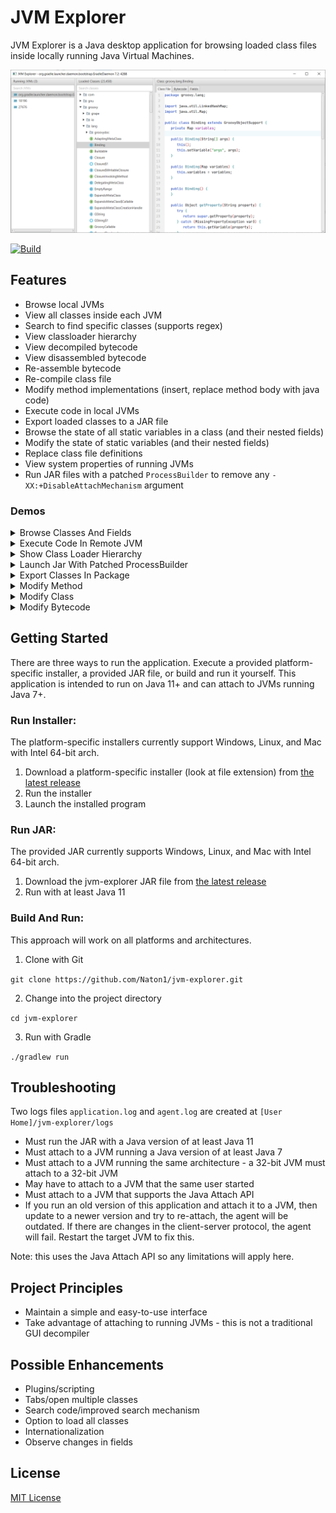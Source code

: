 # JVM Explorer

JVM Explorer is a Java desktop application for browsing loaded class files inside locally running Java Virtual Machines.

<img src="assets/readme-screenshot.png" alt="JVM Explorer Screenshot" />

[![Build](https://github.com/Naton1/jvm-explorer/actions/workflows/build.yml/badge.svg)](https://github.com/Naton1/jvm-explorer/actions/workflows/build.yml)

## Features

* Browse local JVMs
* View all classes inside each JVM
* Search to find specific classes (supports regex)
* View classloader hierarchy
* View decompiled bytecode
* View disassembled bytecode
* Re-assemble bytecode
* Re-compile class file
* Modify method implementations (insert, replace method body with java code)
* Execute code in local JVMs
* Export loaded classes to a JAR file
* Browse the state of all static variables in a class (and their nested fields)
* Modify the state of static variables (and their nested fields)
* Replace class file definitions
* View system properties of running JVMs
* Run JAR files with a patched `ProcessBuilder` to remove any `-XX:+DisableAttachMechanism` argument

### Demos

<details>
  <summary>Browse Classes And Fields</summary>

Notes:

* Ctrl + Click on a class name in the class file viewer to open it
* Search and press enter to open a class with the specified name
* Edit a field value (under Fields tab) through Right Click -> Edit - only works for primitives and Strings

![Browse Classes Example](assets/browse-classes.gif)
</details>

<details>
  <summary>Execute Code In Remote JVM</summary>

<br/>

![Execute Code Example](assets/execute-code.gif)
</details>

<details>
  <summary>Show Class Loader Hierarchy</summary>

<br/>

![Class Loader Hierarchy Example](assets/show-classloaders.gif)
</details>

<details>
  <summary>Launch Jar With Patched ProcessBuilder</summary>

<br/>

![Launch Patched Jar Example](assets/launch-patched-jar.gif)
</details>

<details>
  <summary>Export Classes In Package</summary>

<br/>

![Export Classes Example](assets/export-package.gif)
</details>

<details>
  <summary>Modify Method</summary>

Notes:

* You can modify the method or replace the entire method body
* The compiler currently uses the loaded classes as the classpath, so if a parameter type or return type isn't loaded,
  it may fail

![Modify Method Example](assets/modify-method.gif)
</details>

<details>
  <summary>Modify Class</summary>

Notes:

* Ctrl+S to re-recompile and patch class (or Right-Click -> Save Changes)
* Often, decompiled code is not valid Java code, so it may not compile in some cases - the modify method feature is the
  workaround for this
* The compiler currently uses the loaded classes as the classpath, so if a parameter type or return type isn't loaded,
  it may fail

![Modify Class Example](assets/modify-class.gif)
</details>

<details>
  <summary>Modify Bytecode</summary>

Notes:

* Ctrl+S to re-assemble and patch class (or Right-Click -> Save Changes)
* The disassembler/assembler isn't perfect - it works most of the time but struggles with some cases (it uses OpenJDK
  AsmTools)

![Modify Bytecode Example](assets/modify-bytecode.gif)
</details>

## Getting Started

There are three ways to run the application. Execute a provided platform-specific installer, a provided JAR file, or
build and run it yourself. This application is intended to run on Java 11+ and can attach to JVMs running Java 7+.

### Run Installer:

The platform-specific installers currently support Windows, Linux, and Mac with Intel 64-bit arch.

1) Download a platform-specific installer (look at file extension)
   from [the latest release](https://github.com/naton1/jvm-explorer/releases/latest)
2) Run the installer
3) Launch the installed program

### Run JAR:

The provided JAR currently supports Windows, Linux, and Mac with Intel 64-bit arch.

1) Download the jvm-explorer JAR file from [the latest release](https://github.com/naton1/jvm-explorer/releases/latest)
2) Run with at least Java 11

### Build And Run:

This approach will work on all platforms and architectures.

1) Clone with Git

`git clone https://github.com/Naton1/jvm-explorer.git`

2) Change into the project directory

`cd jvm-explorer`

3) Run with Gradle

`./gradlew run`

## Troubleshooting

Two logs files `application.log` and `agent.log` are created at `[User Home]/jvm-explorer/logs`

* Must run the JAR with a Java version of at least Java 11
* Must attach to a JVM running a Java version of at least Java 7
* Must attach to a JVM running the same architecture - a 32-bit JVM must attach to a 32-bit JVM
* May have to attach to a JVM that the same user started
* Must attach to a JVM that supports the Java Attach API
* If you run an old version of this application and attach it to a JVM, then update to a newer version and try to
  re-attach, the agent will be outdated. If there are changes in the client-server protocol, the agent will fail.
  Restart the target JVM to fix this.

Note: this uses the Java Attach API so any limitations will apply here.

## Project Principles

* Maintain a simple and easy-to-use interface
* Take advantage of attaching to running JVMs - this is not a traditional GUI decompiler

## Possible Enhancements

* Plugins/scripting
* Tabs/open multiple classes
* Search code/improved search mechanism
* Option to load all classes
* Internationalization
* Observe changes in fields

## License

[MIT License](LICENSE.md)